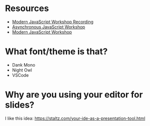 # Resources

- [Modern JavaScript Workshop Recording](https://www.youtube.com/playlist?list=PLV5CVI1eNcJgUA2ziIML3-7sMbS7utie5)
- [Asynchronous JavaScript Workshop](https://kentcdodds.com/workshops/asynchronous-javascript)
- [Modern JavaScript Workshop](https://kentcdodds.com/workshops/modern-javascript)

# What font/theme is that?

- Dank Mono
- Night Owl
- VSCode

# Why are you using your editor for slides?

I like this idea: https://staltz.com/your-ide-as-a-presentation-tool.html
